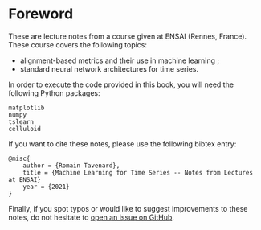 # Foreword

These are lecture notes from a course given at ENSAI (Rennes, France).
These course covers the following topics:

- alignment-based metrics and their use in machine learning ;
- standard neural network architectures for time series.

In order to execute the code provided in this book, you will need the
following Python packages:

```
matplotlib
numpy
tslearn
celluloid
```

If you want to cite these notes, please use the following bibtex entry:

```text
@misc{
    author = {Romain Tavenard},
    title = {Machine Learning for Time Series -- Notes from Lectures at ENSAI}
    year = {2021}
}
```

Finally, if you spot typos or would like to suggest improvements to these notes,
do not hesitate to
[open an issue on GitHub](https://github.com/rtavenar/ml4ts_ensai/issues/new).
